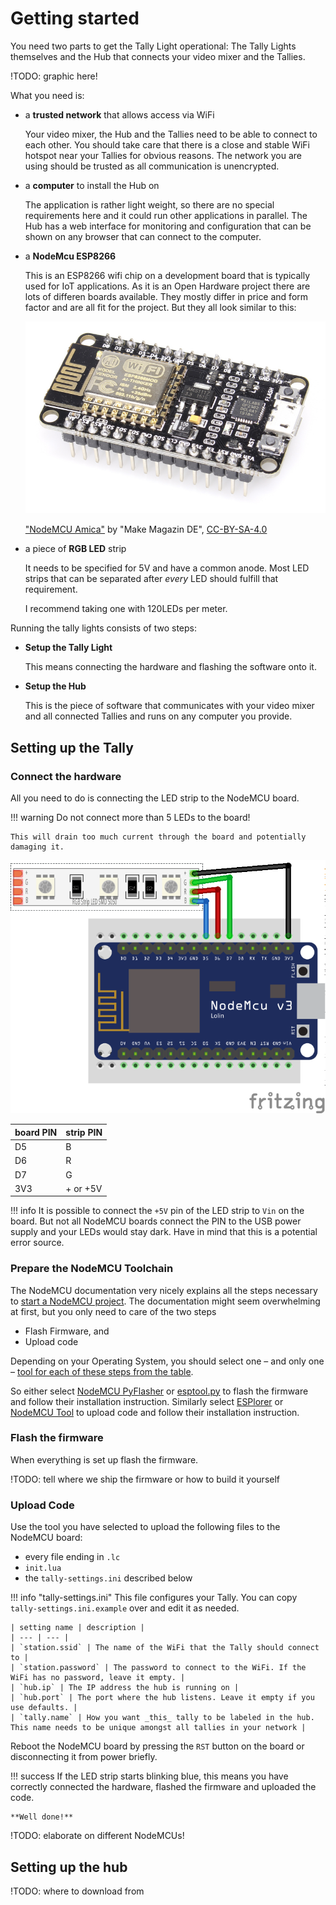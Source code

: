 # Getting started

You need two parts to get the Tally Light operational: The Tally Lights themselves
and the Hub that connects your video mixer and the Tallies.

!TODO: graphic here! 

What you need is:

* a **trusted network** that allows access via WiFi
  
  Your video mixer, the Hub and the Tallies need to be able to connect to each other.
  You should take care that there is a close and stable WiFi hotspot near your Tallies
  for obvious reasons. The network you are using should be trusted as all communication
  is unencrypted.
* a **computer** to install the Hub on
  
  The application is rather light weight, so there are no special requirements here
  and it could run other applications in parallel. The Hub has a web interface for
  monitoring and configuration that can be shown on any browser that can connect to
  the computer.
  
* a **NodeMcu ESP8266**
  
  This is an ESP8266 wifi chip on a development board that is typically used for IoT
  applications. As it is an Open Hardware project there are lots of differen boards
  available. They mostly differ in price and form factor and are all fit for the project.
  But they all look similar to this:
  
  ![Photography of a NodeMCU](images/Nodemcu_amica_bot_02.jpg)
  
  ["NodeMCU Amica"](https://commons.wikimedia.org/wiki/File:Nodemcu_amica_bot_02.png) 
  by "Make Magazin DE", [CC-BY-SA-4.0](https://creativecommons.org/licenses/by-sa/4.0/deed.en)
  
* a piece of **RGB LED** strip
  
  It needs to be specified for 5V and have a common anode.
  Most LED strips that can be separated after _every_ LED should fulfill that requirement. 
  
  I recommend taking one with 120LEDs per meter.

Running the tally lights consists of two steps:

* **Setup the Tally Light**
  
  This means connecting the hardware and flashing the software onto it.
* **Setup the Hub**
  
  This is the piece of software that communicates with your video mixer and all
  connected Tallies and runs on any computer you provide.

## Setting up the Tally

### Connect the hardware

All you need to do is connecting the LED strip to the NodeMCU board.

!!! warning
    Do not connect more than 5 LEDs to the board!
    
    This will drain too much current through the board and potentially damaging it.

![connection of the parts](images/tally-schematics.png)

| board PIN | strip PIN |
| --- | --- |
| D5 | B |
| D6 | R |
| D7 | G |
| 3V3 | + or +5V |

!!! info
    It is possible to connect the `+5V` pin of the LED strip to `Vin` on the board. But not all NodeMCU boards connect
    the PIN to the USB power supply and your LEDs would stay dark. Have in mind that this is a potential error source.

### Prepare the NodeMCU Toolchain

The NodeMCU documentation very nicely explains all the steps necessary to [start a NodeMCU project](https://nodemcu.readthedocs.io/en/master/getting-started/#getting-started-aka-nodemcu-quick-start).
The documentation might seem overwhelming at first, but you only need to care of the two steps

* Flash Firmware, and
* Upload code

Depending on your Operating System, you should select one – and only one – [tool for each of these steps from
the table](https://nodemcu.readthedocs.io/en/master/getting-started/#task-os-selector).

So either select [NodeMCU PyFlasher](https://nodemcu.readthedocs.io/en/master/getting-started/#nodemcu-pyflasher)
or [esptool.py](https://nodemcu.readthedocs.io/en/master/getting-started/#esptoolpy) to flash the firmware
and follow their installation instruction. Similarly select [ESPlorer](https://nodemcu.readthedocs.io/en/master/getting-started/#esplorer)
or [NodeMCU Tool](https://nodemcu.readthedocs.io/en/master/getting-started/#nodemcu-tool) to upload code and follow
their installation instruction.

### Flash the firmware

When everything is set up flash the firmware.


!TODO: tell where we ship the firmware or how to build it yourself

### Upload Code

Use the tool you have selected to upload the following files to the NodeMCU board:

* every file ending in `.lc`
* `init.lua`
* the `tally-settings.ini` described below

!!! info "tally-settings.ini"
    This file configures your Tally. You can copy `tally-settings.ini.example` over and edit it as needed.

    | setting name | description | 
    | --- | --- |
    | `station.ssid` | The name of the WiFi that the Tally should connect to |
    | `station.password` | The password to connect to the WiFi. If the WiFi has no password, leave it empty. |
    | `hub.ip` | The IP address the hub is running on |
    | `hub.port` | The port where the hub listens. Leave it empty if you use defaults. |
    | `tally.name` | How you want _this_ tally to be labeled in the hub. This name needs to be unique amongst all tallies in your network |

Reboot the NodeMCU board by pressing the `RST` button on the board or disconnecting it from power briefly.

!!! success
    If the LED strip starts blinking blue, this means you have correctly connected the hardware, flashed the firmware
    and uploaded the code.
    
    **Well done!** 

!TODO: elaborate on different NodeMCUs! 

## Setting up the hub

!TODO: where to download from